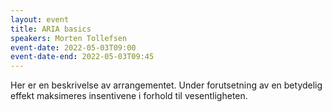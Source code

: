 ```yaml
---
layout: event
title: ARIA basics
speakers: Morten Tollefsen
event-date: 2022-05-03T09:00
event-date-end: 2022-05-03T09:45
---
```

Her er en beskrivelse av arrangementet. Under forutsetning av en betydelig effekt maksimeres insentivene i forhold til vesentligheten.
